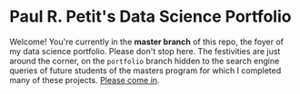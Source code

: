 # Paul R. Petit's Data Science Portfolio

Welcome! You're currently in the **master branch** of this repo, the foyer of my data science portfolio. Please don't stop here. The festivities are just around the corner, on the `portfolio` branch hidden to the search engine queries of future students of the masters program for which I completed many of these projects. [Please come in](https://github.com/paulrpetit/DataSciencePortfolio/tree/portfolio).
